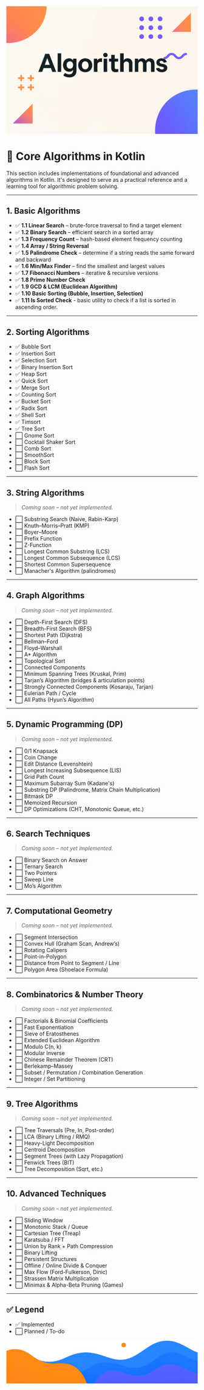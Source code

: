 <div align="center">
  <picture>
    <source media="(prefers-color-scheme: dark)" srcset="../../../../images/Algorithms.png">
    <img alt="Gradle Logo" src="../../../../images/Algorithms.png">
  </picture>
</div>

# 🧠 Core Algorithms in Kotlin

This section includes implementations of foundational and advanced algorithms in Kotlin. It's designed to serve as a practical reference and a learning tool for algorithmic problem solving.

---

## 1. Basic Algorithms

- ✅ **1.1 Linear Search** – brute-force traversal to find a target element
- ✅ **1.2 Binary Search** – efficient search in a sorted array
- ✅ **1.3 Frequency Count** – hash-based element frequency counting
- ✅ **1.4 Array / String Reversal**
- ✅ **1.5 Palindrome Check** – determine if a string reads the same forward and backward
- ✅ **1.6 Min/Max Finder** – find the smallest and largest values
- ✅ **1.7 Fibonacci Numbers** – iterative & recursive versions
- ✅ **1.8 Prime Number Check**
- ✅ **1.9 GCD & LCM (Euclidean Algorithm)**
- ✅ **1.10 Basic Sorting (Bubble, Insertion, Selection)**
- ✅ **1.11 Is Sorted Check** - basic utility to check if a list is sorted in ascending order.

---

## 2. Sorting Algorithms

- ✅ Bubble Sort
- ✅ Insertion Sort
- ✅ Selection Sort
- ✅ Binary Insertion Sort
- ✅ Heap Sort
- ✅ Quick Sort
- ✅ Merge Sort
- ✅ Counting Sort
- ✅ Bucket Sort
- ✅ Radix Sort
- ✅ Shell Sort
- ✅ Timsort
- ✅ Tree Sort
- ⬜ Gnome Sort
- ⬜ Cocktail Shaker Sort
- ⬜ Comb Sort
- ⬜ SmoothSort
- ⬜ Block Sort
- ⬜ Flash Sort

---

## 3. String Algorithms

> *Coming soon – not yet implemented.*

- ⬜ Substring Search (Naive, Rabin-Karp)
- ⬜ Knuth–Morris–Pratt (KMP)
- ⬜ Boyer–Moore
- ⬜ Prefix Function
- ⬜ Z-Function
- ⬜ Longest Common Substring (LCS)
- ⬜ Longest Common Subsequence (LCS)
- ⬜ Shortest Common Supersequence
- ⬜ Manacher's Algorithm (palindromes)

---

## 4. Graph Algorithms

> *Coming soon – not yet implemented.*

- ⬜ Depth-First Search (DFS)
- ⬜ Breadth-First Search (BFS)
- ⬜ Shortest Path (Dijkstra)
- ⬜ Bellman–Ford
- ⬜ Floyd–Warshall
- ⬜ A* Algorithm
- ⬜ Topological Sort
- ⬜ Connected Components
- ⬜ Minimum Spanning Trees (Kruskal, Prim)
- ⬜ Tarjan’s Algorithm (bridges & articulation points)
- ⬜ Strongly Connected Components (Kosaraju, Tarjan)
- ⬜ Eulerian Path / Cycle
- ⬜ All Paths (Hyun’s Algorithm)

---

## 5. Dynamic Programming (DP)

> *Coming soon – not yet implemented.*

- ⬜ 0/1 Knapsack
- ⬜ Coin Change
- ⬜ Edit Distance (Levenshtein)
- ⬜ Longest Increasing Subsequence (LIS)
- ⬜ Grid Path Count
- ⬜ Maximum Subarray Sum (Kadane's)
- ⬜ Substring DP (Palindrome, Matrix Chain Multiplication)
- ⬜ Bitmask DP
- ⬜ Memoized Recursion
- ⬜ DP Optimizations (CHT, Monotonic Queue, etc.)

---

## 6. Search Techniques

> *Coming soon – not yet implemented.*

- ⬜ Binary Search on Answer
- ⬜ Ternary Search
- ⬜ Two Pointers
- ⬜ Sweep Line
- ⬜ Mo’s Algorithm

---

## 7. Computational Geometry

> *Coming soon – not yet implemented.*

- ⬜ Segment Intersection
- ⬜ Convex Hull (Graham Scan, Andrew’s)
- ⬜ Rotating Calipers
- ⬜ Point-in-Polygon
- ⬜ Distance from Point to Segment / Line
- ⬜ Polygon Area (Shoelace Formula)

---

## 8. Combinatorics & Number Theory

> *Coming soon – not yet implemented.*

- ⬜ Factorials & Binomial Coefficients
- ⬜ Fast Exponentiation
- ⬜ Sieve of Eratosthenes
- ⬜ Extended Euclidean Algorithm
- ⬜ Modulo C(n, k)
- ⬜ Modular Inverse
- ⬜ Chinese Remainder Theorem (CRT)
- ⬜ Berlekamp–Massey
- ⬜ Subset / Permutation / Combination Generation
- ⬜ Integer / Set Partitioning

---

## 9. Tree Algorithms

> *Coming soon – not yet implemented.*

- ⬜ Tree Traversals (Pre, In, Post-order)
- ⬜ LCA (Binary Lifting / RMQ)
- ⬜ Heavy-Light Decomposition
- ⬜ Centroid Decomposition
- ⬜ Segment Trees (with Lazy Propagation)
- ⬜ Fenwick Trees (BIT)
- ⬜ Tree Decomposition (Sqrt, etc.)

---

## 10. Advanced Techniques

> *Coming soon – not yet implemented.*

- ⬜ Sliding Window
- ⬜ Monotonic Stack / Queue
- ⬜ Cartesian Tree (Treap)
- ⬜ Karatsuba / FFT
- ⬜ Union by Rank + Path Compression
- ⬜ Binary Lifting
- ⬜ Persistent Structures
- ⬜ Offline / Online Divide & Conquer
- ⬜ Max Flow (Ford-Fulkerson, Dinic)
- ⬜ Strassen Matrix Multiplication
- ⬜ Minimax & Alpha-Beta Pruning (Games)

---

## ✅ Legend

- ✅ Implemented
- ⬜ Planned / To-do

<div align="center">
  <picture>
    <source media="(prefers-color-scheme: dark)" srcset="../../../../images/EndingLow.png">
    <img alt="Gradle Logo" src="../../../../images/EndingLow.png">
  </picture>
</div>
